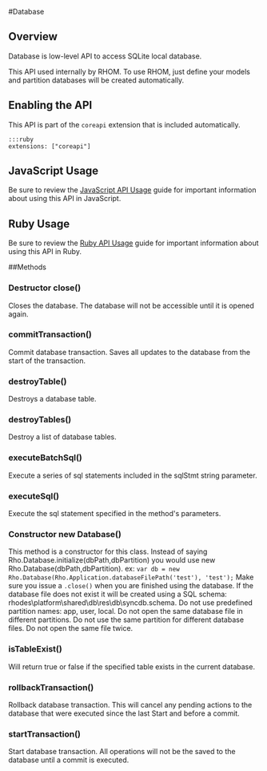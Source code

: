 #Database


## Overview
<p>Database is low-level API to access SQLite local database.</p>
<p>This API used internally by RHOM. To use RHOM, just define your models and partition databases will be created automatically.</p>

<h2>Enabling the API</h2>

<p>This API is part of the <code>coreapi</code> extension that is included automatically.</p>

<pre><code>:::ruby
extensions: ["coreapi"]
</code></pre>

<h2>JavaScript Usage</h2>

<p>Be sure to review the <a href="/guide/api_js">JavaScript API Usage</a> guide for important information about using this API in JavaScript.</p>

<h2>Ruby Usage</h2>

<p>Be sure to review the <a href="/guide/api_ruby">Ruby API Usage</a> guide for important information about using this API in Ruby.</p>



##Methods



### <span class="label label-inverse"> Destructor</span> close()
Closes the database. The database will not be accessible until it is opened again.

### commitTransaction()
Commit database transaction. Saves all updates to the database from the start of the transaction.

### destroyTable()
Destroys a database table.

### destroyTables()
Destroy a list of database tables.

### executeBatchSql()
Execute a series of sql statements included in the sqlStmt string parameter.

### executeSql()
Execute the sql statement specified in the method's parameters.

### <span class="label label-inverse"> Constructor</span>  new Database()
This method is a constructor for this class. Instead of saying Rho.Database.initialize(dbPath,dbPartition) you would use new Rho.Database(dbPath,dbPartition). ex: `var db = new Rho.Database(Rho.Application.databaseFilePath('test'), 'test');` Make sure you issue a `.close()` when you are finished using the database. If the database file does not exist it will be created using a SQL schema: rhodes\platform\shared\db\res\db\syncdb.schema. Do not use predefined partition names: app, user, local. Do not open the same database file in different partitions. Do not use the same partition for different database files. Do not open the same file twice.

### isTableExist()
Will return true or false if the specified table exists in the current database.

### rollbackTransaction()
Rollback database transaction. This will cancel any pending actions to the database that were executed since the last Start and before a commit.

### startTransaction()
Start database transaction. All operations will not be the saved to the database until a commit is executed.
